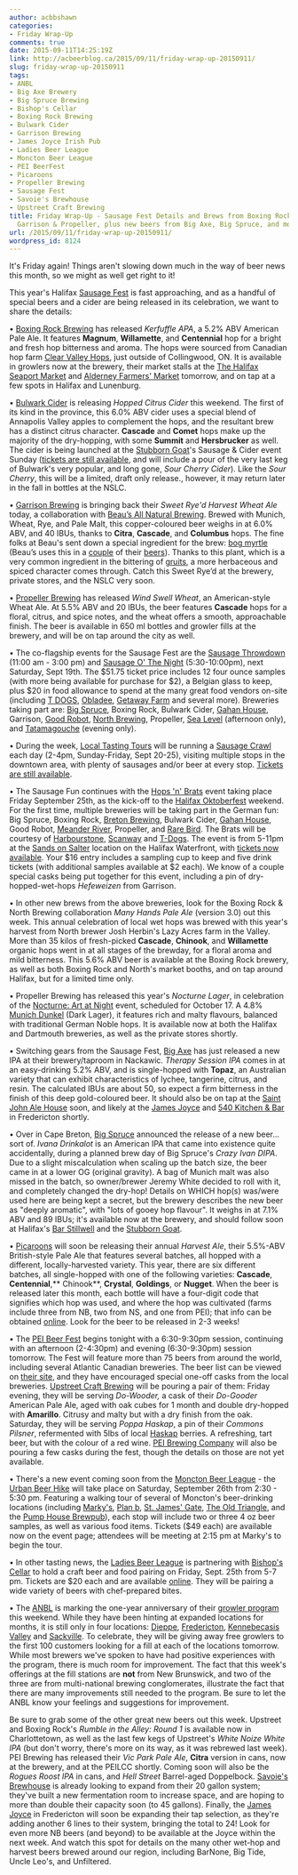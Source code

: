 ```yaml
---
author: acbbshawn
categories:
- Friday Wrap-Up
comments: true
date: 2015-09-11T14:25:19Z
link: http://acbeerblog.ca/2015/09/11/friday-wrap-up-20150911/
slug: friday-wrap-up-20150911
tags:
- ANBL
- Big Axe Brewery
- Big Spruce Brewing
- Bishop's Cellar
- Boxing Rock Brewing
- Bulwark Cider
- Garrison Brewing
- James Joyce Irish Pub
- Ladies Beer League
- Moncton Beer League
- PEI BeerFest
- Picaroons
- Propeller Brewing
- Sausage Fest
- Savoie's Brewhouse
- Upstreet Craft Brewing
title: Friday Wrap-Up - Sausage Fest Details and Brews from Boxing Rock, Bulwark,
  Garrison & Propeller, plus new beers from Big Axe, Big Spruce, and more!
url: /2015/09/11/friday-wrap-up-20150911/
wordpress_id: 8124
---
```


It's Friday again! Things aren't slowing down much in the way of beer news this month, so we might as well get right to it!

This year's Halifax [Sausage Fest](http://sausagefesthfx.ca/) is fast approaching, and as a handful of special beers and a cider are being released in its celebration, we want to share the details:

• [Boxing Rock Brewing](http://www.boxingrock.ca/) has released _Kerfuffle APA_, a 5.2% ABV American Pale Ale. It features **Magnum**, **Willamette**, and **Centennial** hop for a bright and fresh hop bitterness and aroma. The hops were sourced from Canadian hop farm [Clear Valley Hops](http://www.clearvalleyhops.com/), just outside of Collingwood, ON. It is available in growlers now at the brewery, their market stalls at the [The Halifax Seaport Market](http://www.halifaxfarmersmarket.com/) and [Alderney Farmers' Market](http://www.alderneylanding.com/market/) tomorrow, and on tap at a few spots in Halifax and Lunenburg.

• [Bulwark Cider](http://www.bulwarkcider.com/) is releasing _Hopped Citrus Cider_ this weekend. The first of its kind in the province, this 6.0% ABV cider uses a special blend of Annapolis Valley apples to complement the hops, and the resultant brew has a distinct citrus character. **Cascade** and **Comet** hops make up the majority of the dry-hopping, with some **Summit** and **Hersbrucker** as well. The cider is being launched at the [Stubborn Goat](http://www.stubborngoat.ca/)'s Sausage & Cider event Sunday ([tickets are still available](http://sausagefesthfx.ca/sausage-and-cider-at-the-stubborn-goat/), and will include a pour of the very last keg of Bulwark's very popular, and long gone, _Sour Cherry Cider_). Like the _Sour Cherry_, this will be a limited, draft only release., however, it may return later in the fall in bottles at the NSLC.

• [Garrison Brewing](http://www.garrisonbrewing.com/) is bringing back their _Sweet Rye'd Harvest Wheat Ale_ today, a collaboration with [Beau’s All Natural Brewing](http://www.beaus.ca/). Brewed with Munich, Wheat, Rye, and Pale Malt, this copper-coloured beer weighs in at 6.0% ABV, and 40 IBUs, thanks to **Citra**, **Cascade**, and **Columbus** hops. The fine folks at Beau's sent down a special ingredient for the brew: [bog myrtle](http://en.wikipedia.org/wiki/Myrica_gale) (Beau’s uses this in a [couple](http://www.beaus.ca/beer/seasonal/bog_water) of their [beers](http://www.beaus.ca/beer/wild_oats/bog_father)).  Thanks to this plant, which is a very common ingredient in the bittering of [gruits](http://en.wikipedia.org/wiki/Gruit), a more herbaceous and spiced character comes through. Catch this Sweet Rye’d at the brewery, private stores, and the NSLC very soon.

• [Propeller Brewing](http://www.drinkpropeller.ca/) has released _Wind Swell Wheat_, an American-style Wheat Ale. At 5.5% ABV and 20 IBUs, the beer features **Cascade** hops for a floral, citrus, and spice notes, and the wheat offers a smooth, approachable finish. The beer is available in 650 ml bottles and growler fills at the brewery, and will be on tap around the city as well.

• The co-flagship events for the Sausage Fest are the [Sausage Throwdown](http://sausagefesthfx.ca/events/sausagethrowwdown2015/) (11:00 am - 3:00 pm) and [Sausage O' The Night](http://sausagefesthfx.ca/events/sausageothenight/) (5:30-10:00pm), next Saturday, Sept 19th. The $51.75 ticket price includes 12 four ounce samples (with more being available for purchase for $2), a Belgian glass to keep, plus $20 in food allowance to spend at the many great food vendors on-site (including [T DOGS](https://www.facebook.com/TDOGSHFX), [Obladee](http://obladee.ca/), [Getaway Farm](http://www.getawayfarm.ca/) and several more). Breweries taking part are: [Big Spruce](http://www.bigspruce.ca/), Boxing Rock, Bulwark Cider, [Gahan House](http://halifax.gahan.ca/), Garrison, [Good Robot](http://wroughtironbrewing.ca/), [North Brewing](http://www.northbrewing.ca/), Propeller, [Sea Level](http://www.sealevelbrewing.com/) (afternoon only), and [Tatamagouche](http://tatabrew.com/) (evening only).

• During the week, [Local Tasting Tours](http://localtastingtours.com/) will be running a [Sausage Crawl](http://sausagefesthfx.ca/happening/) each day (2-4pm, Sunday-Friday, Sept 20-25), visiting multiple stops in the downtown area, with plenty of sausages and/or beer at every stop. [Tickets are still available](https://www.eventbrite.ca/e/sausagefesthfx-sausage-crawl-2015-tickets-17829721176).

• The Sausage Fun continues with the [Hops 'n' Brats](http://sausagefesthfx.ca/events/hops-brats/) event taking place Friday September 25th, as the kick-off to the [Halifax Oktoberfest](http://hfxoktoberfest.ca/) weekend. For the first time, multiple breweries will be taking part in the German fun: Big Spruce, Boxing Rock, [Breton Brewing](http://bretonbrewing.ca/), Bulwark Cider, [Gahan House](http://halifax.gahan.ca/), Good Robot, [Meander River](http://www.meanderriverfarm.ca/), Propeller, and [Rare Bird](http://www.rarebirdbeer.com/). The Brats will be courtesy of [Harbourstone](http://www.marriott.com/hotel-restaurants/yhzmc-halifax-marriott-harbourfront-hotel/harbourstone/5470933/home-page.mi), [Scanway](http://scanwaycatering.com/) and [T-Dogs](https://www.facebook.com/TDOGSHFX). The event is from 5-11pm at the [Sands on Salter](https://www.google.ca/maps/place/1479+Lower+Water+St,+Halifax,+NS/@44.6448209,-63.5682641,234m/data=!3m2!1e3!4b1!4m6!1m3!3m2!1s0x4b5a224a68f4a33f:0x956f13898908189e!2sHalifax+Waterfront!3m1!1s0x4b5a2234d58b20cd:0xe5d4bd513cb74fbc!6m1!1e1) location on the Halifax Waterfront, with [tickets now available](http://www.tickethalifax.com/events/27231487/hop8217n8217brats). Your $16 entry includes a sampling cup to keep and five drink tickets (with additional samples available at $2 each). We know of a couple special casks being put together for this event, including a pin of dry-hopped-wet-hops _Hefeweizen_ from Garrison.

• In other new brews from the above breweries, look for the Boxing Rock & North Brewing collaboration _Many Hands Pale Ale_ (version 3.0) out this week. This annual celebration of local wet hops was brewed with this year's harvest from North brewer Josh Herbin's Lazy Acres farm in the Valley. More than 35 kilos of fresh-picked **Cascade**, **Chinook**, and **Willamette** organic hops went in at all stages of the brewday, for a floral aroma and mild bitterness. This 5.6% ABV beer is available at the Boxing Rock brewery, as well as both Boxing Rock and North's market booths, and on tap around Halifax, but for a limited time only.

• Propeller Brewing has released this year's _Nocturne Lager_, in celebration of the [Nocturne: Art at Night](http://www.nocturnehalifax.ca/) event, scheduled for October 17. A 4.8% [Munich Dunkel](http://www.bjcp.org/2008styles/style04.php#1b) (Dark Lager), it features rich and malty flavours, balanced with traditional German Noble hops. It is available now at both the Halifax and Dartmouth breweries, as well as the private stores shortly.

• Switching gears from the Sausage Fest, [Big Axe](https://www.facebook.com/BigAxeBrewery) has just released a new IPA at their brewery/taproom in Nackawic. _Therapy Session IPA_ comes in at an easy-drinking 5.2% ABV, and is single-hopped with **Topaz**, an Australian variety that can exhibit characteristics of lychee, tangerine, citrus, and resin. The calculated IBUs are about 50, so expect a firm bitterness in the finish of this deep gold-coloured beer. It should also be on tap at the [Saint John Ale House](http://www.saintjohnalehouse.com/) soon, and likely at the [James Joyce](https://www.facebook.com/FoodatTheCrownDowntown) and [540 Kitchen & Bar](https://www.facebook.com/540kitchenandbar) in Fredericton shortly.

• Over in Cape Breton, [Big Spruce](http://www.bigspruce.ca/) announced the release of a new beer... sort of. _Ivana Drinkalot_ is an American IPA that came into existence quite accidentally, during a planned brew day of Big Spruce's _Crazy Ivan DIPA_. Due to a slight miscalculation when scaling up the batch size, the beer came in at a lower OG (original gravity). A bag of Munich malt was also missed in the batch, so owner/brewer Jeremy White decided to roll with it, and completely changed the dry-hop! Details on WHICH hop(s) was/were used here are being kept a secret, but the brewery describes the new beer as "deeply aromatic", with "lots of gooey hop flavour". It weighs in at 7.1% ABV and 89 IBUs; it's available now at the brewery, and should follow soon at Halifax's [Bar Stillwell](http://www.barstillwell.com/) and the [Stubborn Goat](http://www.stubborngoat.ca/).

• [Picaroons](https://www.facebook.com/picaroons) will soon be releasing their annual _Harvest Ale_, their 5.5%-ABV British-style Pale Ale that features several batches, all hopped with a different, locally-harvested variety. This year, there are six different batches, all single-hopped with one of the following varieties: **Cascade**, **Centennial**,** Chinook**, **Crystal**, **Goldings**, or **Nugget**. When the beer is released later this month, each bottle will have a four-digit code that signifies which hop was used, and where the hop was cultivated (farms include three from NB, two from NS, and one from PEI); that info can be obtained [online](http://picaroons.ca/myharvest/). Look for the beer to be released in 2-3 weeks!

• The [PEI Beer Fest](http://beerfestpei.com/) begins tonight with a 6:30-9:30pm session, continuing with an afternoon (2-4:30pm) and evening (6:30-9:30pm) session tomorrow. The Fest will feature more than 75 beers from around the world, including several Atlantic Canadian breweries. The beer list can be viewed on [their site](http://beerfestpei.com/#breweries-beers), and they have encouraged special one-off casks from the local breweries. [Upstreet Craft Brewing](http://upstreetcraftbrewing.com) will be pouring a pair of them: Friday evening, they will be serving _Do-Wooder,_ a cask of their _Do-Gooder_ American Pale Ale, aged with oak cubes for 1 month and double dry-hopped with **Amarillo**. Citrusy and malty but with a dry finish from the oak. Saturday, they will be serving _Poppa Haskap_, a pin of their _Commons Pilsner_, refermented with 5lbs of local [Haskap](https://en.wikipedia.org/wiki/Lonicera_caerulea) berries. A refreshing, tart beer, but with the colour of a red wine. [PEI Brewing Company](http://peibrewingcompany.com/) will also be pouring a few casks during the fest, though the details on those are not yet available.

• There's a new event coming soon from the [Moncton Beer League](https://www.facebook.com/MonctonBeerLeague) - the [Urban Beer Hike](https://greatermoncton.snapd.com/#/events/view/875408) will take place on Saturday, September 26th from 2:30 - 5:30 pm. Featuring a walking tour of several of Moncton's beer-drinking locations (including [Marky's](https://www.facebook.com/groups/2429282830/), [Plan b](http://planbmoncton.com/), [St. James' Gate](http://st.jamesgate.ca/), [The Old Triangle](http://www.oldtrianglemoncton.com/welcome/), and the [Pump House Brewpub](http://restaurant.pumphousebrewery.ca/)), each stop will include two or three 4 oz beer samples, as well as various food items. Tickets ($49 each) are available now on the event page; attendees will be meeting at 2:15 pm at Marky's to begin the tour.

• In other tasting news, the [Ladies Beer League](http://ladiesbeerleague.ca/) is partnering with [Bishop's Cellar](http://bishopscellar.com/) to hold a craft beer and food pairing on Friday, Sept. 25th from 5-7 pm. Tickets are $20 each and are available [online](http://www.eventbrite.ca/e/the-best-of-craft-beer-food-pairings-with-ladies-beer-league-tickets-18115245186?ref=ebtn). They will be pairing a wide variety of beers with chef-prepared bites.

• The [ANBL](http://www.nbliquor.com/) is marking the one-year anniversary of their [growler program](http://www.nbliquor.com/documents/growler.pdf) this weekend. While they have been hinting at expanded locations for months, it is still only in four locations: [Dieppe](http://www.nbliquor.com/Home/Stores?StoreSearch=Dieppe+-+rue+Regis+Street), [Fredericton](http://www.nbliquor.com/Home/Stores?StoreSearch=Fredericton+-+rue+Prospect+Street), [Kennebecasis Valley](http://www.nbliquor.com/Home/Stores?StoreSearch=Kennebecasis+Valley) and [Sackville](http://www.nbliquor.com/Home/Stores?StoreSearch=Sackville). To celebrate, they will be giving away free growlers to the first 100 customers looking for a fill at each of the locations tomorrow. While most brewers we've spoken to have had positive experiences with the program, there is much room for improvement. The fact that this week's offerings at the fill stations are **not** from New Brunswick, and two of the three are from multi-national brewing conglomerates, illustrate the fact that there are many improvements still needed to the program. Be sure to let the ANBL know your feelings and suggestions for improvement.

Be sure to grab some of the other great new beers out this week. Upstreet and Boxing Rock's _Rumble in the Alley: Round 1_ is available now in Charlottetown, as well as the last few kegs of Upstreet's _White Noize White IPA_ (but don't worry, there's more on its way, as it was rebrewed last week). PEI Brewing has released their _Vic Park Pale Ale_, **Citra** version in cans, now at the brewery, and at the PEILCC shortly. Coming soon will also be the _Rogues Roost IPA_ in cans, and _Hell Street_ Barrel-aged Doppelbock. [Savoie's Brewhouse](https://www.facebook.com/pages/Savoies-Brewhouse/1617785005132093?fref=ts) is already looking to expand from their 20 gallon system; they've built a new fermentation room to increase space, and are hoping to more than double their capacity soon (to 45 gallons). Finally, the [James Joyce](https://www.facebook.com/FoodatTheCrownDowntown) in Fredericton will soon be expanding their tap selection, as they're adding another 6 lines to their system, bringing the total to 24! Look for even more NB beers (and beyond) to be available at the Joyce within the next week. And watch this spot for details on the many other wet-hop and harvest beers brewed around our region, including BarNone, Big Tide, Uncle Leo's, and Unfiltered.
